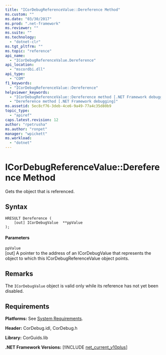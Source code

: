 ```yaml
---
title: "ICorDebugReferenceValue::Dereference Method"
ms.custom: ""
ms.date: "03/30/2017"
ms.prod: ".net-framework"
ms.reviewer: ""
ms.suite: ""
ms.technology: 
  - "dotnet-clr"
ms.tgt_pltfrm: ""
ms.topic: "reference"
api_name: 
  - "ICorDebugReferenceValue.Dereference"
api_location: 
  - "mscordbi.dll"
api_type: 
  - "COM"
f1_keywords: 
  - "ICorDebugReferenceValue::Dereference"
helpviewer_keywords: 
  - "ICorDebugReferenceValue::Dereference method [.NET Framework debugging]"
  - "Dereference method [.NET Framework debugging]"
ms.assetid: 5ec8cf76-3deb-4ce6-9a49-77a4c35d80b9
topic_type: 
  - "apiref"
caps.latest.revision: 12
author: "rpetrusha"
ms.author: "ronpet"
manager: "wpickett"
ms.workload: 
  - "dotnet"
---
```

# ICorDebugReferenceValue::Dereference Method
Gets the object that is referenced.  
  
## Syntax  
  
```  
HRESULT Dereference (  
    [out] ICorDebugValue  **ppValue  
);  
```  
  
#### Parameters  
 `ppValue`  
 [out] A pointer to the address of an ICorDebugValue that represents the object to which this ICorDebugReferenceValue object points.  
  
## Remarks  
 The `ICorDebugValue` object is valid only while its reference has not yet been disabled.  
  
## Requirements  
 **Platforms:** See [System Requirements](../../../../docs/framework/get-started/system-requirements.md).  
  
 **Header:** CorDebug.idl, CorDebug.h  
  
 **Library:** CorGuids.lib  
  
 **.NET Framework Versions:** [!INCLUDE [net_current_v10plus](../../../../includes/net-current-v10plus-md.md)]
